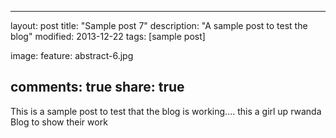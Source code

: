 
---
layout: post
title: "Sample post 7"
description: "A sample post to test the blog"
modified: 2013-12-22
tags: [sample post]

image:
  feature: abstract-6.jpg
  
comments: true
share: true
---

This is a sample post to test that the blog is working....
this a girl up rwanda Blog to show their work
